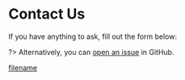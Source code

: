 # Contact Us

If you have anything to ask, fill out the form below:

?> Alternatively, you can [open an issue](https://github.com/reverk/surviving-in-pbu/issues/new) in GitHub.

[filename](contact.html ':include')
